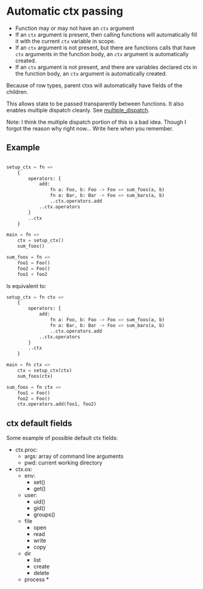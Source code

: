 # Automatic ctx passing

* Function may or may not have an `ctx` argument
* If an `ctx` argument is present, then calling functions will automatically fill it with the current `ctx` variable in scope.
* If an `ctx` argument is not present, but there are functions calls that have `ctx` arguments in the function body, an `ctx` argument is automatically created.
* If an `ctx` argument is not present, and there are variables declared ctx in the function body, an `ctx` argument is automatically created.

Because of row types, parent ctxs will automatically have fields of the children.

This allows state to be passed transparently between functions. It also enables multiple dispatch cleanly. See [multiple_dispatch](multiple_dispatch.md).

Note: I think the multiple dispatch portion of this is a bad idea. Though I forgot the reason why right now... Write here when you remember.

## Example

```python

setup_ctx = fn => 
    {
        operators: {
            add:
                fn a: Foo, b: Foo -> Foo => sum_foos(a, b) 
                fn a: Bar, b: Bar -> Foo => sum_bars(a, b)
                ..ctx.operators.add
            ..ctx.operators
        }
        ..ctx
    }

main = fn =>
    ctx = setup_ctx()
    sum_foos()

sum_foos = fn =>
    foo1 = Foo()
    foo2 = Foo()
    foo1 + foo2
```

Is equivalent to:

``` python
setup_ctx = fn ctx => 
    {
        operators: {
            add:
                fn a: Foo, b: Foo -> Foo => sum_foos(a, b) 
                fn a: Bar, b: Bar -> Foo => sum_bars(a, b)
                ..ctx.operators.add
            ..ctx.operators
        }
        ..ctx
    }

main = fn ctx =>
    ctx = setup_ctx(ctx)
    sum_foos(ctx)

sum_foos = fn ctx =>
    foo1 = Foo()
    foo2 = Foo()
    ctx.operators.add(foo1, foo2)
``` 

## ctx default fields

Some example of possible default ctx fields:

* ctx.proc:
    * args: array of command line arguments
    * pwd: current working directory
* ctx.os:
    * env:
        * set()
        * get()
    * user:
        * uid()
        * gid()
        * groups()
    * file
        * open
        * read
        * write
        * copy
    * dir
        * list
        * create
        * delete
    * process
        * 
